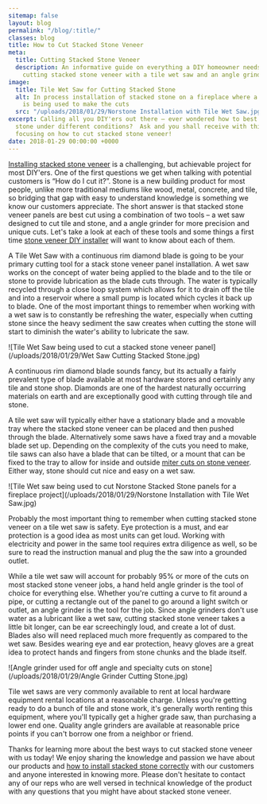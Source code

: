 ```yaml
---
sitemap: false
layout: blog
permalink: "/blog/:title/"
classes: blog
title: How to Cut Stacked Stone Veneer
meta:
  title: Cutting Stacked Stone Veneer
  description: An informative guide on everything a DIY homeowner needs to know about
    cutting stacked stone veneer with a tile wet saw and an angle grinder.
image:
  title: Tile Wet Saw for Cutting Stacked Stone
  alt: In process installation of stacked stone on a fireplace where a tile wet saw
    is being used to make the cuts
  src: "/uploads/2018/01/29/Norstone Installation with Tile Wet Saw.jpg"
excerpt: Calling all you DIY'ers out there – ever wondered how to best cut stacked
  stone under different conditions?  Ask and you shall receive with this week's blog
  focusing on how to cut stacked stone veneer!
date: 2018-01-29 00:00:00 +0000
---
```

[Installing stacked stone veneer](https://www.norstoneusa.com/how-to-install-stacked-stone/) is a challenging, but achievable project for most DIY'ers.  One of the first questions we get when talking with potential customers is “How do I cut it?”.  Stone is a new building product for most people, unlike more traditional mediums like wood, metal, concrete, and tile, so bridging that gap with easy to understand knowledge is something we know our customers appreciate.  The short answer is that stacked stone veneer panels are best cut using a combination of two tools – a wet saw designed to cut tile and stone, and a angle grinder for more precision and unique cuts.  Let's take a look at each of these tools and some things a first time [stone veneer DIY installer](https://www.norstoneusa.com/blog/norstone-diy-infographic/) will want to know about each of them.

A Tile Wet Saw with a continuous rim diamond blade is going to be your primary cutting tool for a stack stone veneer panel installation.  A wet saw works on the concept of water being applied to the blade and to the tile or stone to provide lubrication as the blade cuts through.  The water is typically recycled through a close loop system which allows for it to drain off the tile and into a reservoir where a small pump is located which cycles it back up to blade.  One of the most important things to remember when working with a wet saw is to constantly be refreshing the water, especially when cutting stone since the heavy sediment the saw creates when cutting the stone will start to diminish the water's ability to lubricate the saw.

![Tile Wet Saw being used to cut a stacked stone veneer panel](/uploads/2018/01/29/Wet Saw Cutting Stacked Stone.jpg)

A continuous rim diamond blade sounds fancy, but its actually a fairly prevalent type of blade available at most hardware stores and certainly any tile and stone shop.  Diamonds are one of the hardest naturally occurring materials on earth and are exceptionally good with cutting through tile and stone.

A tile wet saw will typically either have a stationary blade and a movable tray where the stacked stone veneer can be placed and then pushed through the blade.  Alternatively some saws have a fixed tray and a movable blade set up.  Depending on the complexity of the cuts you need to make, tile saws can also have a blade that can be tilted, or a mount that can be fixed to the tray to allow for inside and outside [miter cuts on stone veneer](https://www.norstoneusa.com/blog/miter-cut-vs-corner-unit/).  Either way, stone should cut nice and easy on a wet saw.

![Tile Wet saw being used to cut Norstone Stacked Stone panels for a fireplace project](/uploads/2018/01/29/Norstone Installation with Tile Wet Saw.jpg)

Probably the most important thing to remember when cutting stacked stone veneer on a tile wet saw is safety.  Eye protection is a must, and ear protection is a good idea as most units can get loud.  Working with electricity and power in the same tool requires extra diligence as well, so be sure to read the instruction manual and plug the the saw into a grounded outlet.

While a tile wet saw will account for probably 95% or more of the cuts on most stacked stone veneer jobs, a hand held angle grinder is the tool of choice for everything else.  Whether you're cutting a curve to fit around a pipe, or cutting a rectangle out of the panel to go around a light switch or outlet, an angle grinder is the tool for the job.  Since angle grinders don't use water as a lubricant like a wet saw, cutting stacked stone veneer takes a little bit longer, can be ear screechingly loud, and create a lot of dust.  Blades also will need replaced much more frequently as compared to the wet saw.  Besides wearing eye and ear protection, heavy gloves are a great idea to protect hands and fingers from  stone chunks and the blade itself.

![Angle grinder used for off angle and specialty cuts on stone](/uploads/2018/01/29/Angle Grinder Cutting Stone.jpg)

Tile wet saws are very commonly available to rent at local hardware equipment rental locations at a reasonable charge.  Unless you're getting ready to do a bunch of tile and stone work, it's generally worth renting this equipment, where you'll typically get a higher grade saw, than purchasing a lower end one.  Quality angle grinders are available at reasonable price points if you can't borrow one from a neighbor or friend.

Thanks for learning more about the best ways to cut stacked stone veneer with us today!  We enjoy sharing the knowledge and passion we have about our products and [how to install stacked stone correctly](https://www.norstoneusa.com/blog/learning-the-best-practices-for-tile-and-stone-installations-by-the-tile-council-of-north-america/) with our customers and anyone interested in knowing more.  Please don't hesitate to contact any of our reps who are well versed in technical knowledge of the product with any questions that you might have about stacked stone veneer.
